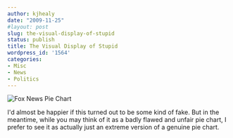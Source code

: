 ```yaml
---
author: kjhealy
date: "2009-11-25"
#layout: post
slug: the-visual-display-of-stupid
status: publish
title: The Visual Display of Stupid
wordpress_id: '1564'
categories:
- Misc
- News
- Politics
---
```


![Fox News Pie Chart](http://www.kieranhealy.org/files/misc/foxpie.jpg)

I'd almost be happier if this turned out to be some kind of fake. But in the meantime, while you may think of it as a badly flawed and unfair pie chart, I prefer to see it as actually just an extreme version of a genuine pie chart.
